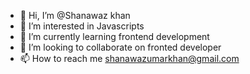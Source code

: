 - 👋 Hi, I’m @Shanawaz khan
- 👀 I’m interested in Javascripts
- 🌱 I’m currently learning frontend development
- 💞️ I’m looking to collaborate on fronted developer
- 📫 How to reach me shanawazumarkhan@gmail.com
<!---
Shanawazkhan10/Shanawazkhan10 is a ✨ special ✨ repository because its `README.md` (this file) appears on your GitHub profile.
You can click the Preview link to take a look at your changes.
--->
